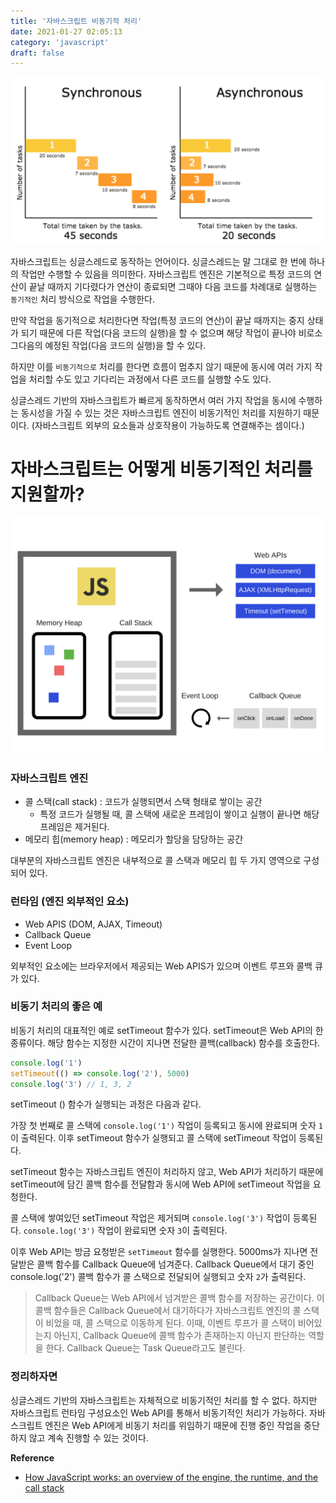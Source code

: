 ```yaml
---
title: '자바스크립트 비동기적 처리'
date: 2021-01-27 02:05:13
category: 'javascript'
draft: false
---
```


![asynchronous](./images/asynchronous.png)

자바스크립트는 싱글스레드로 동작하는 언어이다. 싱글스레드는 말 그대로 한 번에 하나의 작업만 수행할 수 있음을 의미한다. 자바스크립트 엔진은 기본적으로 특정 코드의 연산이 끝날 때까지 기다렸다가 연산이 종료되면 그때야 다음 코드를 차례대로 실행하는 `동기적인` 처리 방식으로 작업을 수행한다.

만약 작업을 동기적으로 처리한다면 작업(특정 코드의 연산)이 끝날 때까지는 중지 상태가 되기 때문에 다른 작업(다음 코드의 실행)을 할 수 없으며 해당 작업이 끝나야 비로소 그다음의 예정된 작업(다음 코드의 실행)을 할 수 있다.

하지만 이를 `비동기적으로` 처리를 한다면 흐름이 멈추지 않기 때문에 동시에 여러 가지 작업을 처리할 수도 있고 기다리는 과정에서 다른 코드를 실행할 수도 있다.

싱글스레드 기반의 자바스크립트가 빠르게 동작하면서 여러 가지 작업을 동시에 수행하는 동시성을 가질 수 있는 것은 자바스크립트 엔진이 비동기적인 처리를 지원하기 때문이다. (자바스크립트 외부의 요소들과 상호작용이 가능하도록 연결해주는 셈이다.)

# 자바스크립트는 어떻게 비동기적인 처리를 지원할까?

![javascript-runtime](./images/javascript-runtime.png)

### 자바스크립트 엔진

- 콜 스택(call stack) : 코드가 실행되면서 스택 형태로 쌓이는 공간
  - 특정 코드가 실행될 때, 콜 스택에 새로운 프레임이 쌓이고 실행이 끝나면 해당 프레임은 제거된다.
- 메모리 힙(memory heap) : 메모리가 할당을 담당하는 공간

대부분의 자바스크립트 엔진은 내부적으로 콜 스택과 메모리 힙 두 가지 영역으로 구성되어 있다.

### 런타임 (엔진 외부적인 요소)

- Web APIS (DOM, AJAX, Timeout)
- Callback Queue
- Event Loop

외부적인 요소에는 브라우저에서 제공되는 Web APIS가 있으며 이벤트 루프와 콜백 큐가 있다.

### 비동기 처리의 좋은 예

비동기 처리의 대표적인 예로 setTimeout 함수가 있다. setTimeout은 Web API의 한 종류이다. 해당 함수는 지정한 시간이 지나면 전달한 콜백(callback) 함수를 호출한다.

```js
console.log('1')
setTimeout(() => console.log('2'), 5000)
console.log('3') // 1, 3, 2
```

setTimeout () 함수가 실행되는 과정은 다음과 같다.

가장 첫 번째로 콜 스택에 `console.log('1')` 작업이 등록되고 동시에 완료되며 숫자 `1`이 출력된다. 이후 setTimeout 함수가 실행되고 콜 스택에 setTimeout 작업이 등록된다.

setTimeout 함수는 자바스크립트 엔진이 처리하지 않고, Web API가 처리하기 때문에 setTimeout에 담긴 콜백 함수를 전달함과 동시에 Web API에 setTimeout 작업을 요청한다.

콜 스택에 쌓여있던 setTimeout 작업은 제거되며 `console.log('3')` 작업이 등록된다. `console.log('3')` 작업이 완료되면 숫자 `3`이 출력된다.

이후 Web API는 방금 요청받은 `setTimeout` 함수를 실행한다. 5000ms가 지나면 전달받은 콜백 함수를 Callback Queue에 넘겨준다.
Callback Queue에서 대기 중인 console.log('2') 콜백 함수가 콜 스택으로 전달되어 실행되고 숫자 `2`가 출력된다.

> Callback Queue는 Web API에서 넘겨받은 콜백 함수를 저장하는 공간이다. 이 콜백 함수들은 Callback Queue에서 대기하다가 자바스크립트 엔진의 콜 스택이 비었을 때, 콜 스택으로 이동하게 된다. 이때, 이벤트 루프가 콜 스택이 비어있는지 아닌지, Callback Queue에 콜백 함수가 존재하는지 아닌지 판단하는 역할을 한다. Callback Queue는 Task Queue라고도 불린다.

### 정리하자면

싱글스레드 기반의 자바스크립트는 자체적으로 비동기적인 처리를 할 수 없다. 하지만 자바스크립트 런타임 구성요소인 Web API를 통해서 비동기적인 처리가 가능하다. 자바스크립트 엔진은 Web API에게 비동기 처리를 위임하기 때문에 진행 중인 작업을 중단하지 않고 계속 진행할 수 있는 것이다.

**Reference**

- [How JavaScript works: an overview of the engine, the runtime, and the call stack](https://blog.sessionstack.com/how-does-javascript-actually-work-part-1-b0bacc073cf)

